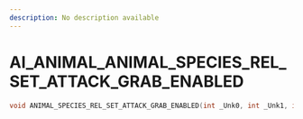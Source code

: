 ```yaml
---
description: No description available 
---
```


# AI_ANIMAL\_ANIMAL_SPECIES_REL_SET_ATTACK_GRAB_ENABLED

```cpp
void ANIMAL_SPECIES_REL_SET_ATTACK_GRAB_ENABLED(int _Unk0, int _Unk1, int _Unk2);
```